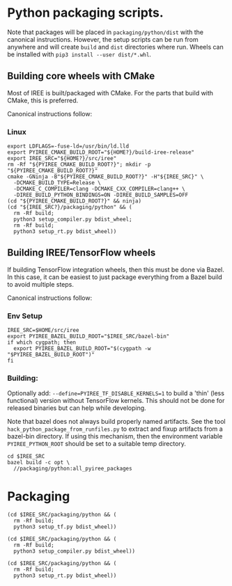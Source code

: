 # Python packaging scripts.

Note that packages will be placed in `packaging/python/dist` with the canonical
instructions. However, the setup scripts can be run from anywhere and will
create `build` and `dist` directories where run. Wheels can be installed with
`pip3 install --user dist/*.whl`.

## Building core wheels with CMake

Most of IREE is built/packaged with CMake. For the parts that build with CMake,
this is preferred.

Canonical instructions follow:

### Linux

```shell
export LDFLAGS=-fuse-ld=/usr/bin/ld.lld
export PYIREE_CMAKE_BUILD_ROOT="${HOME?}/build-iree-release"
export IREE_SRC="${HOME?}/src/iree"
rm -Rf "${PYIREE_CMAKE_BUILD_ROOT?}"; mkdir -p "${PYIREE_CMAKE_BUILD_ROOT?}"
cmake -GNinja -B"${PYIREE_CMAKE_BUILD_ROOT?}" -H"${IREE_SRC}" \
  -DCMAKE_BUILD_TYPE=Release \
  -DCMAKE_C_COMPILER=clang -DCMAKE_CXX_COMPILER=clang++ \
  -DIREE_BUILD_PYTHON_BINDINGS=ON -DIREE_BUILD_SAMPLES=OFF
(cd "${PYIREE_CMAKE_BUILD_ROOT?}" && ninja)
(cd "${IREE_SRC?}/packaging/python" && (
  rm -Rf build;
  python3 setup_compiler.py bdist_wheel;
  rm -Rf build;
  python3 setup_rt.py bdist_wheel))
```

## Building IREE/TensorFlow wheels

If building TensorFlow integration wheels, then this must be done via Bazel. In
this case, it can be easiest to just package everything from a Bazel build to
avoid multiple steps.

Canonical instructions follow:

### Env Setup

```shell
IREE_SRC=$HOME/src/iree
export PYIREE_BAZEL_BUILD_ROOT="$IREE_SRC/bazel-bin"
if which cygpath; then
  export PYIREE_BAZEL_BUILD_ROOT="$(cygpath -w "$PYIREE_BAZEL_BUILD_ROOT")"
fi
```

### Building:

Optionally add: `--define=PYIREE_TF_DISABLE_KERNELS=1` to build a 'thin' (less
functional) version without TensorFlow kernels. This should not be done for
released binaries but can help while developing.

Note that bazel does not always build properly named artifacts. See the tool
`hack_python_package_from_runfiles.py` to extract and fixup artifacts from
a bazel-bin directory. If using this mechanism, then the environment variable
`PYIREE_PYTHON_ROOT` should be set to a suitable temp directory.

```shell
cd $IREE_SRC
bazel build -c opt \
  //packaging/python:all_pyiree_packages
```

# Packaging

```shell
(cd $IREE_SRC/packaging/python && (
  rm -Rf build;
  python3 setup_tf.py bdist_wheel))
```

```shell
(cd $IREE_SRC/packaging/python && (
  rm -Rf build;
  python3 setup_compiler.py bdist_wheel))
```

```shell
(cd $IREE_SRC/packaging/python && (
  rm -Rf build;
  python3 setup_rt.py bdist_wheel))
```
